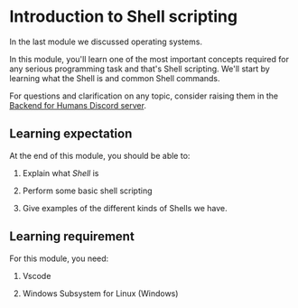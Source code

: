 # Introduction to Shell scripting

In the last module we discussed operating systems.

In this module, you'll learn one of the most important concepts required for any serious programming task and that's Shell scripting. We'll start by learning what the Shell is and common Shell commands.

For questions and clarification on any topic, consider raising them in the [Backend for Humans Discord server](https://discord.gg/HStvqX6ptx).

## Learning expectation

At the end of this module, you should be able to:

1. Explain what _Shell_ is

2. Perform some basic shell scripting

3. Give examples of the different kinds of Shells we have.

## Learning requirement

For this module, you need:

1. Vscode

2. Windows Subsystem for Linux (Windows)
